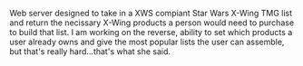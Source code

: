 Web server designed to take in a XWS compiant Star Wars X-Wing TMG list and return the necissary X-Wing products a person would need to purchase to build that list. I am working on the reverse, ability to set which products a user already owns and give the most popular lists the user can assemble, but that's really hard...that's what she said.
